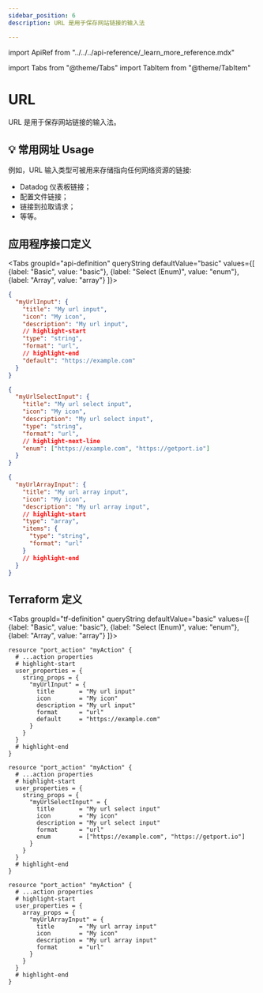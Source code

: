 ```yaml
---
sidebar_position: 6
description: URL 是用于保存网站链接的输入法

---
```


import ApiRef from "../../../api-reference/_learn_more_reference.mdx"

import Tabs from "@theme/Tabs"
import TabItem from "@theme/TabItem"

# URL

URL 是用于保存网站链接的输入法。

## 💡 常用网址 Usage

例如，URL 输入类型可被用来存储指向任何网络资源的链接: 

* Datadog 仪表板链接；
* 配置文件链接；
* 链接到拉取请求；
* 等等。

## 应用程序接口定义

<Tabs groupId="api-definition" queryString defaultValue="basic" values={[
{label: "Basic", value: "basic"},
{label: "Select (Enum)", value: "enum"},
{label: "Array", value: "array"}
]}>

<TabItem value="basic">

```json showLineNumbers
{
  "myUrlInput": {
    "title": "My url input",
    "icon": "My icon",
    "description": "My url input",
    // highlight-start
    "type": "string",
    "format": "url",
    // highlight-end
    "default": "https://example.com"
  }
}
```

</TabItem>
<TabItem value="enum">

```json showLineNumbers
{
  "myUrlSelectInput": {
    "title": "My url select input",
    "icon": "My icon",
    "description": "My url select input",
    "type": "string",
    "format": "url",
    // highlight-next-line
    "enum": ["https://example.com", "https://getport.io"]
  }
}
```

</TabItem>
<TabItem value="array">

```json showLineNumbers
{
  "myUrlArrayInput": {
    "title": "My url array input",
    "icon": "My icon",
    "description": "My url array input",
    // highlight-start
    "type": "array",
    "items": {
      "type": "string",
      "format": "url"
    }
    // highlight-end
  }
}
```

</TabItem>
</Tabs>

<ApiRef />

## Terraform 定义

<Tabs groupId="tf-definition" queryString defaultValue="basic" values={[
{label: "Basic", value: "basic"},
{label: "Select (Enum)", value: "enum"},
{label: "Array", value: "array"}
]}>

<TabItem value="basic">

```hcl showLineNumbers
resource "port_action" "myAction" {
  # ...action properties
  # highlight-start
  user_properties = {
    string_props = {
      "myUrlInput" = {
        title       = "My url input"
        icon        = "My icon"
        description = "My url input"
        format      = "url"
        default     = "https://example.com"
      }
    }
  }
  # highlight-end
}
```

</TabItem>

<TabItem value="enum">

```hcl showLineNumbers
resource "port_action" "myAction" {
  # ...action properties
  # highlight-start
  user_properties = {
    string_props = {
      "myUrlSelectInput" = {
        title       = "My url select input"
        icon        = "My icon"
        description = "My url select input"
        format      = "url"
        enum        = ["https://example.com", "https://getport.io"]
      }
    }
  }
  # highlight-end
}
```

</TabItem>

<TabItem value="array">

```hcl showLineNumbers
resource "port_action" "myAction" {
  # ...action properties
  # highlight-start
  user_properties = {
    array_props = {
      "myUrlArrayInput" = {
        title       = "My url array input"
        icon        = "My icon"
        description = "My url array input"
        format      = "url"
      }
    }
  }
  # highlight-end
}
```

</TabItem>
</Tabs>